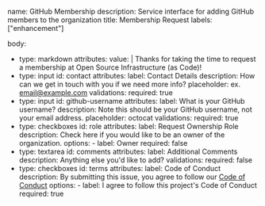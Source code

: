 name: GitHub Membership
description: Service interface for adding GitHub members to the organization
title: Membership Request
labels: ["enhancement"]

body:

- type: markdown
    attributes:
      value: |
        Thanks for taking the time to request a membership at Open Source Infrastructure (as Code)!
- type: input
    id: contact
    attributes:
      label: Contact Details
      description: How can we get in touch with you if we need more info?
      placeholder: ex. email@example.com
    validations:
      required: true
- type: input
    id: github-username
    attributes:
      label: What is your GitHub username?
      description: Note this should be your GitHub username, not your email address.
      placeholder: octocat
    validations:
      required: true
- type: checkboxes
    id: role
    attributes:
      label: Request Ownership Role
      description: Check here if you would like to be an owner of the organization.
      options:
        - label: Owner
          required: false
- type: textarea
    id: comments
    attributes:
      label: Additional Comments
      description: Anything else you'd like to add?
    validations:
      required: false
- type: checkboxes
    id: terms
    attributes:
      label: Code of Conduct
      description: By submitting this issue, you agree to follow our [Code of Conduct](https://github.com/osinfra-io/.github/blob/main/CODE_OF_CONDUCT.md)
      options:
        - label: I agree to follow this project's Code of Conduct
          required: true
